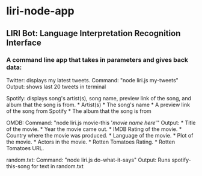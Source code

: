 # liri-node-app
<h2>LIRI Bot: Language Interpretation Recognition Interface</h2>

<h3>A command line app that takes in parameters and gives back data:</h3>





Twitter: displays my latest tweets.
  Command: "node liri.js my-tweets" 
  Output: shows last 20 tweets in terminal





Spotify: displays song's artist(s), song name, preview link of the song, and album that the song is from. 
           * Artist(s)
           * The song's name
           * A preview link of the song from Spotify
           * The album that the song is from




OMDB:
  Command: "node liri.js movie-this '*movie name here*'"
  Output:  * Title of the movie.
           * Year the movie came out.
           * IMDB Rating of the movie.
           * Country where the movie was produced.
           * Language of the movie.
           * Plot of the movie.
           * Actors in the movie.
           * Rotten Tomatoes Rating.
           * Rotten Tomatoes URL.




random.txt:
  Command: "node liri.js do-what-it-says"
  Output: Runs spotify-this-song for text in random.txt




